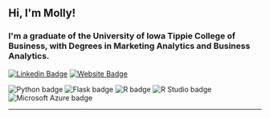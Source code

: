## Hi, I'm Molly!

### I'm a graduate of the University of Iowa Tippie College of Business, with Degrees in Marketing Analytics and Business Analytics.

[![Linkedin Badge](https://img.shields.io/badge/-LinkedIn-0e76a8?style=flat-square&logo=Linkedin&logoColor=white)](https:/www.linkedin.com/in/mollysiebenaler) [![Website Badge](https://img.shields.io/badge/Website-3b5998?style=flat-square&logo=google-chrome&logoColor=white)](https:/mollysiebenaler.me/) 

![Python badge](https://img.shields.io/static/v1?message=Python&logo=Python&labelColor=3776AB&color=3776AB&logoColor=white&label=%20&style=for-the-badge) ![Flask badge](https://img.shields.io/static/v1?message=Flask&logo=Flask&logoColor=000&label&style=for-the-badge&color=eee) ![R badge](https://img.shields.io/static/v1?message=R%20programming&logo=R&logoColor=3776AB&label&style=for-the-badge&color=eee) ![R Studio badge](https://img.shields.io/static/v1?message=R%20Studio&logo=RStudio&labelColor=75AADB&color=75AADB&logoColor=white&label=%20&style=for-the-badge) ![Microsoft Azure badge](https://img.shields.io/static/v1?message=Azure&logo=Microsoft%20Azure&labelColor=0078D4&color=0078D4&logoColor=white&label=%20&style=for-the-badge) 

---
